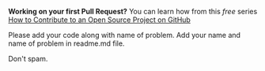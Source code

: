 **Working on your first Pull Request?** You can learn how from this *free* series [How to Contribute to an Open Source Project on GitHub](https://egghead.io/series/how-to-contribute-to-an-open-source-project-on-github)

Please add your code along with name of problem.
Add your name and name of problem in readme.md file.

Don't spam.
